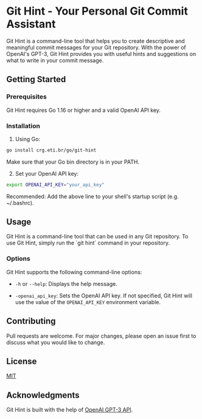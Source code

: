 # Git Hint - Your Personal Git Commit Assistant

Git Hint is a command-line tool that helps you to create descriptive and meaningful commit messages for your Git repository. With the power of OpenAI's GPT-3, Git Hint provides you with useful hints and suggestions on what to write in your commit message.

## Getting Started

### Prerequisites

Git Hint requires Go 1.16 or higher and a valid OpenAI API key.

### Installation

1. Using Go:

```bash
go install crg.eti.br/go/git-hint
```

Make sure that your Go bin directory is in your PATH.

2. Set your OpenAI API key:

```bash
export OPENAI_API_KEY="your_api_key"
```

Recommended: Add the above line to your shell's startup script (e.g. ~/.bashrc).

## Usage

Git Hint is a command-line tool that can be used in any Git repository. To use Git Hint, simply run the \`git hint\` command in your repository.

### Options

Git Hint supports the following command-line options:

- `-h` or `--help`: Displays the help message.

- `-openai_api_key`: Sets the OpenAI API key. If not specified, Git Hint will use the value of the `OPENAI_API_KEY` environment variable.

## Contributing

Pull requests are welcome. For major changes, please open an issue first to discuss what you would like to change.

## License

[MIT](https://github.com/your_username/git-hint/blob/main/LICENSE)

## Acknowledgments

Git Hint is built with the help of [OpenAI GPT-3 API](https://openai.com/).
